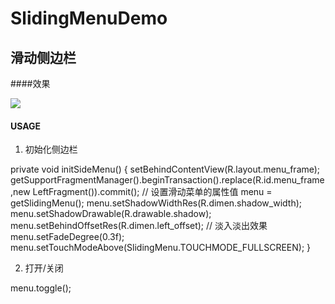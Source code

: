 # SlidingMenuDemo
## 滑动侧边栏
####效果

![](http://i4.tietuku.com/b032b76b008334e8.gif)

#### USAGE

1. 初始化侧边栏
    
  private void initSideMenu() {
        setBehindContentView(R.layout.menu_frame);
        getSupportFragmentManager().beginTransaction().replace(R.id.menu_frame,new LeftFragment()).commit();
        // 设置滑动菜单的属性值
        menu = getSlidingMenu();
        menu.setShadowWidthRes(R.dimen.shadow_width);
        menu.setShadowDrawable(R.drawable.shadow);
        menu.setBehindOffsetRes(R.dimen.left_offset);
        // 淡入淡出效果
        menu.setFadeDegree(0.3f);
        menu.setTouchModeAbove(SlidingMenu.TOUCHMODE_FULLSCREEN);
    }
    
2. 打开/关闭
    
  menu.toggle();
  

